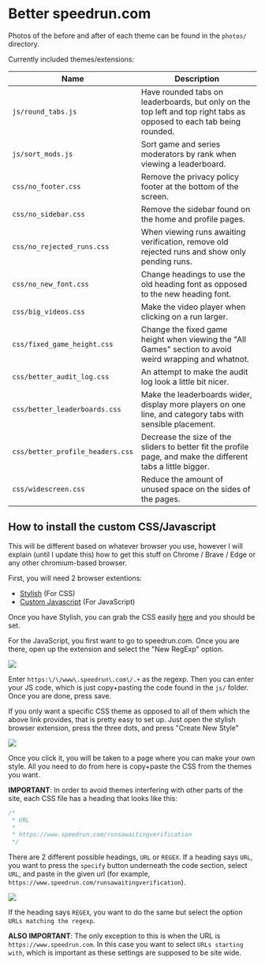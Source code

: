 # Better speedrun.com

Photos of the before and after of each theme can be found in the `photos/` directory.

Currently included themes/extensions:

| Name                             | Description                                                                                                          |
| -------------------------------- | -------------------------------------------------------------------------------------------------------------------- |
| `js/round_tabs.js`               | Have rounded tabs on leaderboards, but only on the top left and top right tabs as opposed to each tab being rounded. |
| `js/sort_mods.js`                | Sort game and series moderators by rank when viewing a leaderboard.                                                  |
| `css/no_footer.css`              | Remove the privacy policy footer at the bottom of the screen.                                                        |
| `css/no_sidebar.css`             | Remove the sidebar found on the home and profile pages.                                                              |
| `css/no_rejected_runs.css`       | When viewing runs awaiting verification, remove old rejected runs and show only pending runs.                        |
| `css/no_new_font.css`            | Change headings to use the old heading font as opposed to the new heading font.                                      |
| `css/big_videos.css`             | Make the video player when clicking on a run larger.                                                                 |
| `css/fixed_game_height.css`      | Change the fixed game height when viewing the "All Games" section to avoid weird wrapping and whatnot.               |
| `css/better_audit_log.css`       | An attempt to make the audit log look a little bit nicer.                                                            |
| `css/better_leaderboards.css`    | Make the leaderboards wider, display more players on one line, and category tabs with sensible placement.            |
| `css/better_profile_headers.css` | Decrease the size of the sliders to better fit the profile page, and make the different tabs a little bigger.        |
| `css/widescreen.css`             | Reduce the amount of unused space on the sides of the pages.                                                                                                                     |

## How to install the custom CSS/Javascript

This will be different based on whatever browser you use, however I will explain (until I update this) how to get this stuff on Chrome / Brave / Edge or any other chromium-based browser.

First, you will need 2 browser extentions:

* [Stylish](https://chrome.google.com/webstore/detail/stylish-custom-themes-for/fjnbnpbmkenffdnngjfgmeleoegfcffe) (For CSS)
* [Custom Javascript](https://chrome.google.com/webstore/detail/custom-javascript-for-web/ddbjnfjiigjmcpcpkmhogomapikjbjdk) (For JavaScript)

Once you have Stylish, you can grab the CSS easily [here](https://userstyles.org/styles/198183) and you should be set.

For the JavaScript, you first want to go to speedrun.com. Once you are there, open up the extension and select the "New RegExp" option.

![](https://media.discordapp.net/attachments/574267524380753942/813895467778834512/2021-02-23_230829.png?width=1216&height=684)

Enter `https:\/\/www\.speedrun\.com\/.+` as the regexp. Then you can enter your JS code, which is just copy+pasting the code found in the `js/` folder. Once you are done, press save.

If you only want a specific CSS theme as opposed to all of them which the above link provides, that is pretty easy to set up. Just open the stylish browser extension, press the three dots, and press "Create New Style"

![](https://media.discordapp.net/attachments/729334525305552906/813902331305001020/2021-02-23_233657.png?width=1216&height=684)

Once you click it, you will be taken to a page where you can make your own style. All you need to do from here is copy+paste the CSS from the themes you want.

**IMPORTANT**: In order to avoid themes interfering with other parts of the site, each CSS file has a heading that looks like this:

```css
/*
 * URL
 *
 * https://www.speedrun.com/runsawaitingverification
 */
```

There are 2 different possible headings, `URL` or `REGEX`. If a heading says `URL`, you want to press the `specify` button underneath the code section, select `URL`, and paste in the given url (for example, `https://www.speedrun.com/runsawaitingverification`).

![](https://media.discordapp.net/attachments/645245836888113155/813903376260661278/2021-02-23_234111.png?width=1216&height=684)

If the heading says `REGEX`, you want to do the same but select the option `URLs matching the regexp`.

**ALSO IMPORTANT**: The only exception to this is when the URL is `https://www.speedrun.com`. In this case you want to select `URLs starting with`, which is important as these settings are supposed to be site wide.
